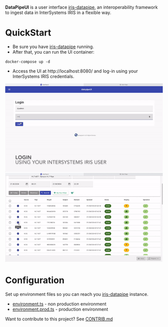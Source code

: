 **DataPipeUI** is a user interface [iris-datapipe](https://github.com/intersystems-ib/iris-datapipe), an interoperability framework to ingest data in InterSystems IRIS in a flexible way.

# QuickStart
* Be sure you have [iris-datapipe](https://github.com/intersystems-ib/iris-datapipe) running.
* After that, you can run the UI container:
```
docker-compose up -d
```
* Access the UI at http://localhost:8080/ and log-in using your InterSystems IRIS credentials.

<img src="img/dp2-overview-1.gif" />
<img src="img/dp2-overview-2.gif" />

# Configuration
Set up environment files so you can reach you [iris-datapipe](https://github.com/intersystems-ib/iris-datapipe) instance.
* [environment.ts](./src/environments/environment.ts) - non production environment
* [environment.prod.ts](./src/environments/environment.ts) - production environment

Want to contribute to this project? See [CONTRIB.md](./CONTRIB.md)

